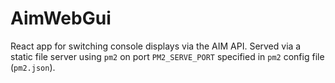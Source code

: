# AimWebGui

React app for switching console displays via the AIM API. Served via a static file server using `pm2` on port `PM2_SERVE_PORT` specified in `pm2` config file (`pm2.json`).

